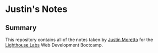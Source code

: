 # Justin's Notes

## Summary 

This repository contains all of the notes taken by [Justin Moretto](https://github.com/Justin-Moretto) for the [Lighthouse Labs](https://www.lighthouselabs.ca/) Web Development Bootcamp.
